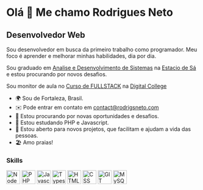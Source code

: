 Olá 👋 Me chamo Rodrigues Neto
==========================

Desenvolvedor Web
-----------------------------

Sou desenvolvedor em busca da primeiro trabalho como programador. Meu foco é aprender e melhorar minhas habilidades, dia por dia.

Sou graduado em [Analise e Desenvolvimento de Sistemas](https://estacio.br/cursos/graduacao/analise-e-desenvolvimento-de-sistemas) na [Estacio de Sá](https://estacio.br/a-estacio/sobre-a-estacio) e estou procurando por novos desafios.

Sou monitor de aula no [Curso de FULLSTACK](https://digitalcollege.com.br/formacao-full-stack) na [Digital College](https://digitalcollege.com.br)

* 🌍  Sou de Fortaleza, Brasil.
* ✉️  Pode entrar em contato em [contact@rodrigsneto.com](mailto:contact@rodrigsneto.com)
* 🚀  Estou procurando por novas oportunidades e desafios.
* 🧠  Estou estudando PHP e Javascript.
* 🤝  Estou aberto para novos projetos, que facilitam e ajudam a vida das pessoas.
* 🏖️  Amo praias!

### Skills

<p align="left">
 <a href="https://nodejs.org/en/about" target="_blank" rel="noreferrer"><img src="https://cdn.freebiesupply.com/logos/large/2x/nodejs-icon-logo-png-transparent.png" width="36" height="36" alt="NodeJS" /></a>
<a href="https://www.php.net" target="_blank" rel="noreferrer"><img src="https://raw.githubusercontent.com/danielcranney/readme-generator/main/public/icons/skills/php-colored.svg" width="36" height="36" alt="PHP" /></a>
<a href="https://developer.mozilla.org/en-US/docs/Web/JavaScript" target="_blank" rel="noreferrer"><img src="https://raw.githubusercontent.com/danielcranney/readme-generator/main/public/icons/skills/javascript-colored.svg" width="36" height="36" alt="Javascript" /></a>
<a href="https://www.typescriptlang.org" target="_blank" rel="noreferrer"><img src="https://cdn-icons-png.flaticon.com/512/5968/5968381.png" width="36" height="36" alt="Typescript" /></a>
<a href="https://developer.mozilla.org/en-US/docs/Glossary/HTML5" target="_blank" rel="noreferrer"><img src="https://raw.githubusercontent.com/danielcranney/readme-generator/main/public/icons/skills/html5-colored.svg" width="36" height="36" alt="HTML5" /></a>
<a href="https://developer.mozilla.org/en-US/docs/Glossary/CSS" target="_blank" rel="noreferrer"><img src="https://raw.githubusercontent.com/danielcranney/readme-generator/main/public/icons/skills/css3-colored.svg" width="36" height="36" alt="CSS" /></a>
<a href="https://developer.mozilla.org/en-US/docs/Glossary/GIT" target="_blank" rel="noreferrer"><img src="https://git-scm.com/images/logos/downloads/Git-Icon-1788C.png" width="36" height="36" alt="GIT" /></a>
<a href="https://www.mysql.com" target="_blank" rel="noreferrer"><img src="https://raw.githubusercontent.com/danielcranney/readme-generator/main/public/icons/skills/mysql-colored.svg" width="36" height="36" alt="MySQL" /></a>
</p>
